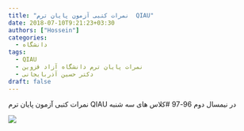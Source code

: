 ```yaml
---
title: "نمرات کتبی آزمون پایان ترم  QIAU"
date: 2018-07-10T9:21:23+03:30
authors: ["Hossein"]
categories:
  - دانشگاه
tags:
  - QIAU
  - نمرات پایان ترم دانشگاه آزاد قزوین
  - دکتر حسین آذربایجانی
draft: false
---
```

نمرات کتبی آزمون پایان ترم QIAU در نیمسال دوم 96-97 
#کلاس های سه شنبه

![](http://s8.picofile.com/file/8331559242/%D8%B2%D8%A8%D8%A7%D9%86_%D8%AE%D8%A7%D8%B1%D8%AC%D9%87.jpg)

